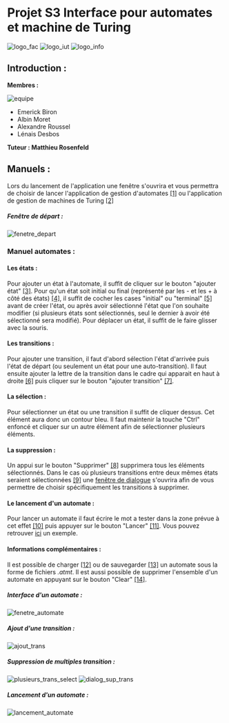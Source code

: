 # Projet S3 Interface pour automates et machine de Turing

![logo_fac](ressources/logo_fac.png)
![logo_iut](ressources/logo_iut.png)
![logo_info](ressources/logo_info.png)

## Introduction :

**Membres :**

![equipe](ressources/groupe.png)

- Emerick Biron
- Albin Moret
- Alexandre Roussel
- Lénais Desbos

**Tuteur : Matthieu Rosenfeld**

## Manuels :

Lors du lancement de l'application une fenêtre s'ouvrira et vous permettra de choisir de lancer l'application de gestion
d'automates [[1]](#fentre-de-dpart) ou l'application de gestion de machines de Turing [[2]](#fentre-de-dpart)

##### Fenêtre de départ :

![fenetre_depart](ressources/fenetre_depart.png)

### Manuel automates :

#### Les états :

Pour ajouter un état à l'automate, il suffit de cliquer sur le bouton "ajouter état" [[3]](#interface-dun-automate-).
Pour qu'un état soit initial ou final (représenté par les - et les + à côté des états) [[4]](#interface-dun-automate-),
il suffit de cocher les cases "initial" ou "terminal" [[5]](#interface-dun-automate-) avant de créer l'état, ou après
avoir sélectionné l'état que l'on souhaite modifier (si plusieurs états sont sélectionnés, seul le dernier à avoir été
sélectionné sera modifié). Pour déplacer un état, il suffit de le faire glisser avec la souris.

#### Les transitions :

Pour ajouter une transition, il faut d'abord sélection l'état d'arrivée puis l'état de départ (ou seulement un état pour
une auto-transition). Il faut ensuite ajouter la lettre de la transition dans le cadre qui apparait en haut à
droite [[6]](#ajout-dune-transition-) puis cliquer sur le bouton "ajouter transition" [[7]](#ajout-dune-transition-).

#### La sélection :

Pour sélectionner un état ou une transition il suffit de cliquer dessus. Cet élément aura donc un contour bleu. Il faut
maintenir la touche "Ctrl" enfoncé et cliquer sur un autre élément afin de sélectionner plusieurs éléments.

#### La suppression :

Un appui sur le bouton "Supprimer" [[8]](#interface-dun-automate-) supprimera tous les éléments sélectionnés. Dans le
cas où plusieurs transitions entre deux mêmes états seraient sélectionnées [[9]](#suppression-de-multiples-transition-)
une [fenêtre de dialogue](#suppression-de-multiples-transition-) s'ouvrira afin de vous permettre de choisir
spécifiquement les transitions à supprimer.

#### Le lancement d'un automate :

Pour lancer un automate il faut écrire le mot a tester dans la zone prévue à cet effet [[10]](#interface-dun-automate-)
puis appuyer sur le bouton "Lancer" [[11]](#interface-dun-automate-). Vous pouvez
retrouver [ici](#lancement-dun-automate) un exemple.

#### Informations complémentaires :

Il est possible de charger [[12]](#interface-dun-automate-) ou de sauvegarder [[13]](#interface-dun-automate-) un
automate sous la forme de fichiers _.atmt_. Il est aussi possible de supprimer l'ensemble d'un automate en appuyant sur
le bouton "Clear" [[14]](#interface-dun-automate-).

##### Interface d'un automate :

![fenetre_automate](ressources/fenetre_automate.PNG)

##### Ajout d'une transition :

![ajout_trans](ressources/ajout_trans.PNG)

##### Suppression de multiples transition :

![plusieurs_trans_select](ressources/plusieurs_trans_select.PNG)
![dialog_sup_trans](ressources/dialog_sup_trans.PNG)

##### Lancement d'un automate :

![lancement_automate](ressources/lancement_automate.gif)